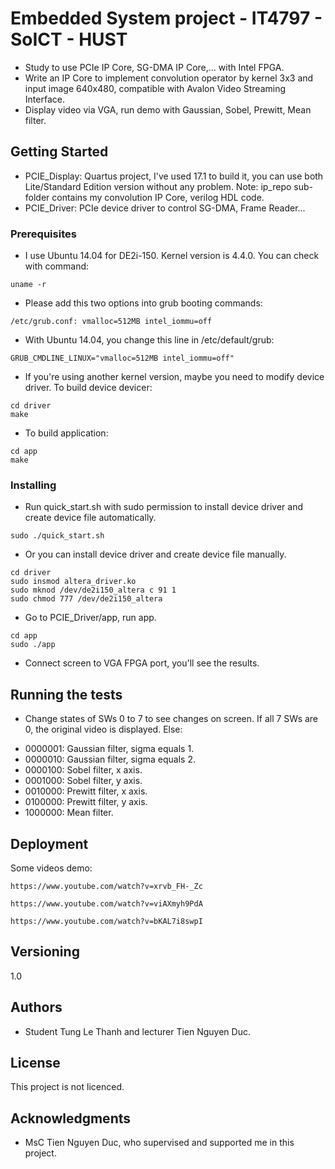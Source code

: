 # Embedded System project - IT4797 - SoICT - HUST

* Study to use PCIe IP Core, SG-DMA IP Core,... with Intel FPGA.
* Write an IP Core to implement convolution operator by kernel 3x3 and input image 640x480, compatible with Avalon Video Streaming Interface.  
* Display video via VGA, run demo with Gaussian, Sobel, Prewitt, Mean filter.

## Getting Started

* PCIE_Display: Quartus project, I've used 17.1 to build it, you can use both Lite/Standard Edition version without any problem. Note: ip_repo sub-folder contains my convolution IP Core, verilog HDL code.
* PCIE_Driver: PCIe device driver to control SG-DMA, Frame Reader...

### Prerequisites

* I use Ubuntu 14.04 for DE2i-150. Kernel version is 4.4.0. You can check with command:

```
uname -r
``` 

* Please add this two options into grub booting commands:

```
/etc/grub.conf: vmalloc=512MB intel_iommu=off
```

* With Ubuntu 14.04, you change this line in /etc/default/grub:

```
GRUB_CMDLINE_LINUX="vmalloc=512MB intel_iommu=off"
``` 

* If you're using another kernel version, maybe you need to modify device driver. To build device devicer:

```
cd driver
make
```

* To build application:

```
cd app
make
```

### Installing

* Run quick_start.sh with sudo permission to install device driver and create device file automatically.
```
sudo ./quick_start.sh
```
* Or you can install device driver and create device file manually.
```
cd driver
sudo insmod altera_driver.ko
sudo mknod /dev/de2i150_altera c 91 1
sudo chmod 777 /dev/de2i150_altera
```
* Go to PCIE_Driver/app, run app.
```
cd app
sudo ./app
```
* Connect screen to VGA FPGA port, you'll see the results.
 
## Running the tests

* Change states of SWs 0 to 7 to see changes on screen. If all 7 SWs are 0, the original video is displayed. Else:
- 0000001: Gaussian filter, sigma equals 1.
- 0000010: Gaussian filter, sigma equals 2.
- 0000100: Sobel filter, x axis.
- 0001000: Sobel filter, y axis.
- 0010000: Prewitt filter, x axis.
- 0100000: Prewitt filter, y axis.
- 1000000: Mean filter.

## Deployment

Some videos demo:

```
https://www.youtube.com/watch?v=xrvb_FH-_Zc
```

```
https://www.youtube.com/watch?v=viAXmyh9PdA
```

```
https://www.youtube.com/watch?v=bKAL7i8swpI
```

## Versioning

1.0

## Authors

* Student Tung Le Thanh and lecturer Tien Nguyen Duc. 

## License

This project is not licenced.

## Acknowledgments

* MsC Tien Nguyen Duc, who supervised and supported me in this project.

